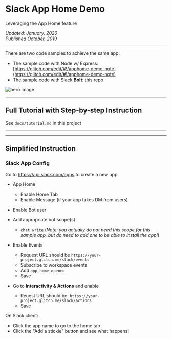 # Slack App Home Demo 
Leveraging the App Home feature


_Updated: January, 2020_<br>
_Published October, 2019_

---

There are two code samples to achieve the same app: 
- The sample code with Node w/ Express: [https://glitch.com/edit/#!/apphome-demo-note](https://glitch.com/edit/#!/apphome-demo-note)
- The sample code with Slack **Bolt**: this repo

![hero image](https://a.slack-edge.com/d60e7/img/api/articles/app_home/demo_apphome_static.png)

---

## Full Tutorial with Step-by-step Instruction

See `docs/tutorial.md` in this project

---
---

## Simplified Instruction

### Slack App Config

Go to https://api.slack.com/apps to create a new app. 

- App Home
  - Enable Home Tab
  - Enable Message (if your app takes DM from users)
  
- Enable Bot user

- Add appropriate bot scope(s)
  - `chat.write` (*Note: you actually do not need this scope for this sample app, but do need to add one to be able to install the app!*)

- Enable Events
  - Request URL should be `https://your-project.glitch.me/slack/events`
  - Subscribe to workspace events
  - Add `app_home_opened`
  - Save
  
- Go to **Interactivity & Actions** and enable
  - Reuest URL should be: `https://your-project.glitch.me/slack/actions`
  - Save
  
  
On Slack client:
  - Click the app name to go to the home tab
  - Click the "Add a stickie" button and see what happens!
  